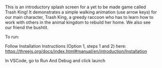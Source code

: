 This is an introductory splash screen for a yet to be made game called Trash King! It demonstrates a simple walking animation (use arrow keys) for our main character, Trash King, a greedy raccoon who has to learn how to work with others in the animal kingdom to rebuild her home. We also see our friend the bushtit. 

To run:

Follow Installation Instructions (Option 1, steps 1 and 2) here: https://threejs.org/docs/index.html#manual/en/introduction/Installation

In VSCode, go to Run And Debug and click launch 
